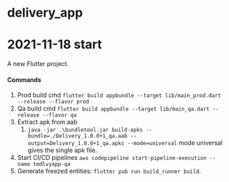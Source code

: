 # delivery_app

# 2021-11-18 start

A new Flutter project.

#### Commands

1. Prod build cmd `flutter build appbundle --target lib/main_prod.dart --release --flavor prod`
2. Qa build cmd `flutter build appbundle --target lib/main_qa.dart --release --flavor qa`
3. Extract apk from aab
   1. `java -jar .\bundletool.jar build-apks --bundle=./Delivery_1.0.0+1_qa.aab --output=Delivery_1.0.0+1_qa.apks --mode=universal` mode universal gives the single apk file.
4. Start CI/CD pipelines `aws codepipeline start-pipeline-execution --name tmdlvyapp-qa`
5. Generate freezed entities: `flutter pub run build_runner build`.